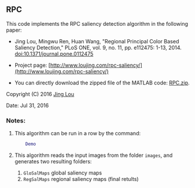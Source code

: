 ## RPC

This code implements the RPC saliency detection algorithm in the following paper:

 - Jing Lou, Mingwu Ren, Huan Wang, "Regional Principal Color Based Saliency Detection," PLoS ONE, vol. 9, no. 11, pp. e112475: 1-13, 2014. [doi:10.1371/journal.pone.0112475](http://journals.plos.org/plosone/article?id=10.1371/journal.pone.0112475)

 - Project page: [http://www.loujing.com/rpc-saliency/](http://www.loujing.com/rpc-saliency/)
 - You can directly download the zipped file of the MATLAB code: [RPC.zip](https://raw.githubusercontent.com/jinglou/p2014-rpc-saliency/master/RPC.zip).

Copyright (C) 2016 [Jing Lou](http://www.loujing.com/)

Date: Jul 31, 2016


### Notes:

 1. This algorithm can be run in a row by the command:
 	```matlab
		Demo
	```

 2. This algorithm reads the input images from the folder `images`, and generates two resulting folders:
	 1. `GloSalMaps`  global saliency maps
	 2. `RegSalMaps`  regional saliency maps (final retults)

